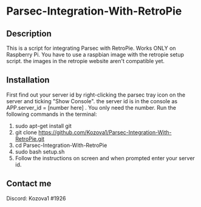 # Parsec-Integration-With-RetroPie
Description
----------------------
This is a script for integrating Parsec with RetroPie.
Works ONLY on Raspberry Pi. You have to use a raspbian image with the retropie setup script. 
the images in the retropie website aren't compatible yet.

Installation
----------------------
First find out your server id by right-clicking the parsec tray icon on the server and ticking "Show Console".
the server id is in the console as APP.server_id = [number here] . You only need the number.
Run the following commands in the terminal:
  1. sudo apt-get install git
  2. git clone https://github.com/Kozova1/Parsec-Integration-With-RetroPie.git
  3. cd Parsec-Integration-With-RetroPie
  4. sudo bash setup.sh
  5. Follow the instructions on screen and when prompted enter your server id.
  
  Contact me    
  --------------------
  Discord: Kozova1 #1926
